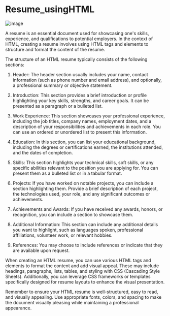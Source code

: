 # Resume_usingHTML

![image](https://github.com/alif-dot/Resume_usingHTML/assets/62230465/1c2801ea-e31f-4ea9-99ed-5d7e15bca3fd)

A resume is an essential document used for showcasing one's skills, experience, and qualifications to potential employers. In the context of HTML, creating a resume involves using HTML tags and elements to structure and format the content of the resume.

The structure of an HTML resume typically consists of the following sections:

1. Header: The header section usually includes your name, contact information (such as phone number and email address), and optionally, a professional summary or objective statement.

2. Introduction: This section provides a brief introduction or profile highlighting your key skills, strengths, and career goals. It can be presented as a paragraph or a bulleted list.

3. Work Experience: This section showcases your professional experience, including the job titles, company names, employment dates, and a description of your responsibilities and achievements in each role. You can use an ordered or unordered list to present this information.

4. Education: In this section, you can list your educational background, including the degrees or certifications earned, the institutions attended, and the dates of completion.

5. Skills: This section highlights your technical skills, soft skills, or any specific abilities relevant to the position you are applying for. You can present them as a bulleted list or in a tabular format.

6. Projects: If you have worked on notable projects, you can include a section highlighting them. Provide a brief description of each project, the technologies used, your role, and any significant outcomes or achievements.

7. Achievements and Awards: If you have received any awards, honors, or recognition, you can include a section to showcase them.

8. Additional Information: This section can include any additional details you want to highlight, such as languages spoken, professional affiliations, volunteer work, or relevant hobbies.

9. References: You may choose to include references or indicate that they are available upon request.

When creating an HTML resume, you can use various HTML tags and elements to format the content and add visual appeal. These may include headings, paragraphs, lists, tables, and styling with CSS (Cascading Style Sheets). Additionally, you can leverage CSS frameworks or templates specifically designed for resume layouts to enhance the visual presentation.

Remember to ensure your HTML resume is well-structured, easy to read, and visually appealing. Use appropriate fonts, colors, and spacing to make the document visually pleasing while maintaining a professional appearance.
